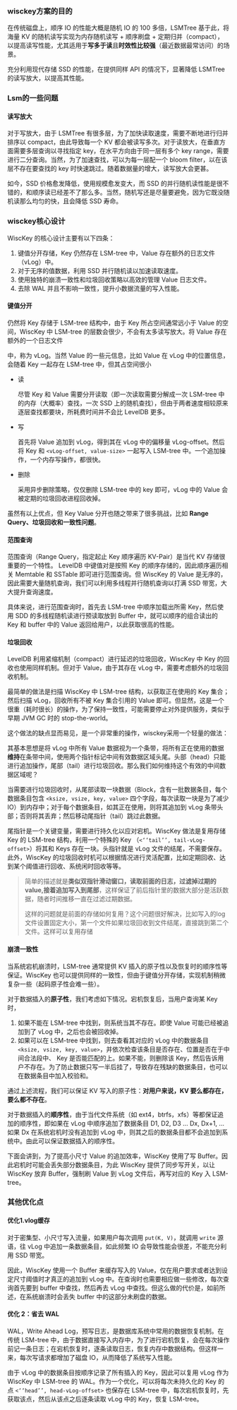 ### wisckey方案的目的

在传统磁盘上，顺序 IO 的性能大概是随机 IO 的 100 多倍，LSMTree 基于此，将海量 KV 的随机读写实现为内存随机读写 + 顺序刷盘 + 定期归并（compact），以提高读写性能，尤其适用于**写多于读**且**时效性比较强**（最近数据最常访问）的场景。



充分利用现代存储 SSD 的性能，在提供同样 API 的情况下，显著降低 LSMTree 的读写放大，以提高其性能。



### Lsm的一些问题

#### 读写放大

对于写放大，由于 LSMTree 有很多层，为了加快读取速度，需要不断地进行归并排序以 compact，由此导致每一个 KV 都会被读写多次。对于读放大，在垂直方面需要多层查询以寻找指定 key，在水平方向由于同一层有多个 key range，需要进行二分查询。当然，为了加速查找，可以为每一层配一个 bloom filter，以在该层不存在要查找的 key 时快速跳过。随着数据量的增大，读写放大会更甚。



如今，SSD 价格愈发降低，使用规模愈发变大，而 SSD 的并行随机读性能是很不错的，和顺序读已经差不了那么多。当然，随机写还是尽量要避免，因为它既没随机读那么均匀的快，且会降低 SSD 寿命。



### wisckey核心设计

WiscKey 的核心设计主要有以下四条：

1. 键值分开存储，Key 仍然存在 LSM-tree 中，Value 存在额外的日志文件（vLog）中。
2. 对于无序的值数据，利用 SSD 并行随机读以加速读取速度。
3. 使用独特的崩溃一致性和垃圾回收策略以高效的管理 Value 日志文件。
4. 去除 WAL 并且不影响一致性，提升小数据流量的写入性能。



#### 键值分开

仍然将 Key 存储于 LSM-tree 结构中，由于 Key 所占空间通常远小于 Value 的空间，WiscKey 中 LSM-tree 的层数会很少，不会有太多读写放大。将 Value 存在额外的一个日志文件

中，称为 vLog。当然 Value 的一些元信息，比如 Value 在 vLog 中的位置信息，会随着 Key 一起存在 LSM-tree 中，但其占空间很小

- 读

  尽管 Key 和 Value 需要分开读取（即一次读取需要分解成一次 LSM-tree 中的内存（大概率）查找，一次 SSD 上的随机查找），但由于两者速度相较原来逐层查找都要块，所耗费时间并不会比 LevelDB 更多。

- 写

  首先将 Value 追加到 vLog，得到其在 vLog 中的偏移量 vLog-offset。然后将 Key 和 `<vLog-offset, value-size>` 一起写入 LSM-tree 中。一个追加操作，一个内存写操作，都很快。

- 删除

  采用异步删除策略，仅仅删除 LSM-tree 中的 key 即可，vLog 中的 Value 会被定期的垃圾回收进程回收掉。

虽然有以上优点，但 Key Value 分开也随之带来了很多挑战，比如 **Range Query、垃圾回收和一致性问题**。



#### 范围查询

范围查询（Range Query，指定起止 Key 顺序遍历 KV-Pair）是当代 KV 存储很重要的一个特性。 LevelDB 中键值对是按照 Key 的顺序存储的，因此顺序遍历相关 Memtable 和 SSTable 即可进行范围查询。但 WiscKey 的 Value 是无序的，因此需要大量随机查询，我们可以利用多线程并行随机查询以打满 SSD 带宽，大大提升查询速度。

具体来说，进行范围查询时，首先去 LSM-tree 中顺序加载出所需 Key，然后使用 SDD 的多线程随机读进行预读取放到 Buffer 中，就可以顺序的组合读出的 Key 和 buffer 中的 Value 返回给用户，以此获取很高的性能。

#### 垃圾回收

LevelDB 利用紧缩机制（compact）进行延迟的垃圾回收，WiscKey 中 Key 的回收也使用同样机制。但对于 Value，由于其存在 vLog 中，需要考虑额外的垃圾回收机制。

最简单的做法是扫描 WiscKey 中 LSM-tree 结构，以获取正在使用的 Key 集合；然后扫描 vLog，回收所有不被 Key 集合引用的 Value 即可。但显然，这是一个很重（耗时很长）的操作，为了保持一致性，可能需要停止对外提供服务，类似于早期 JVM GC 时的 stop-the-world。

这个做法的缺点显而易见，是一个非常重的操作，wisckey采用一个轻量的做法：

其基本思想是将 vLog 中所有 Value 数据视为一个条带，将所有正在使用的数据**维持**在条带中间，使用两个指针标记中间有效数据区域头尾。头部（head）只能进行追加操作，尾部（tail）进行垃圾回收。那么我们如何维持这个有效的中间数据区域呢？

当需要进行垃圾回收时，从尾部读取一块数据（Block，含有一批数据条目，每个数据条目包含 `<ksize, vsize, key, value>` 四个字段，每次读取一块是为了减少 IO）到内存中；对于每个数据条目，如其正在使用，则将其追加到 vLog 条带头部；否则将其丢弃；然后移动尾指针（tail）跳过此数据。

尾指针是一个关键变量，需要进行持久化以应对宕机。WiscKey 做法是复用存储 Key 的 LSM-tree 结构，利用一个特殊的 Key （`<‘‘tail’’, tail-vLog-offset>`）将其和 Keys 存在一块。头指针就是 vLog 文件的结尾，不需要保存。此外，WiscKey 的垃圾回收时机可以根据情况进行灵活配置，比如定期回收、达到某个阈值进行回收、系统闲时回收等等。



> 简单的描述就是**类似双指针滑动窗口，读取前面的日志，过滤掉过期的value,接着追加写入到尾部**，这样保证了前后指针里的数据大部分是活跃数据，随者时间推移一直在过滤过期数据。
>
> 这样的问题就是前面的存储如何复用？这个问题很好解决，比如写入的log文件设置固定大小，第一个文件如果垃圾回收到文件结尾，直接跳到第二个文件。这样可以复用存储

####  崩溃一致性

当系统宕机崩溃时，LSM-tree 通常提供 KV 插入的原子性以及恢复时的顺序性等保证。WiscKey 也可以提供同样的一致性，但由于键值分开存储，实现机制稍微复杂一些（起码原子性会难一些）。

对于数据插入的**原子性**，我们考虑如下情况。宕机恢复后，当用户查询某 Key 时，

1. 如果不能在 LSM-tree 中找到，则系统当其不存在。即使 Value 可能已经被追加到了 vLog 中，之后也会被回收掉。
2. 如果可以在 LSM-tree 中找到，则去查看其对应的 vLog 中的数据条目 `<ksize, vsize, key, value>`，并依次检查该条目是否存在、位置是否在于中间合法段中、 Key 是否能匹配的上。如果不能，则删除该 Key，然后告诉用户不存在。为了防止数据只写一半后挂了，导致存在残缺的数据条目，也可以在数据条目中加入校验和。

通过上述流程，我们可以保证 KV 写入的原子性：**对用户来说，KV 要么都存在，要么都不存在**。

对于数据插入的**顺序性**，由于当代文件系统（如 ext4，btrfs，xfs）等都保证追加的顺序性，即如果在 vLog 中顺序追加了数据条目 D1, D2, D3 … Dx, Dx+1, … 如果 Dx 在系统宕机时没有追加到 vLog 中，则其之后的数据条目都不会追加到系统中。由此可以保证数据插入的顺序性。

下面会讲到，为了提高小尺寸 Value 的追加效率，WiscKey 使用了写 Buffer。因此宕机时可能会丢失部分数据条目，为此 WiscKey 提供了同步写开关，以让 WiscKey 放弃 Buffer，强制刷 Value 到 vLog 文件后，再写对应的 Key 入 LSM-tree。



### 其他优化点

#### 优化1.vlog缓存

对于密集型、小尺寸写入流量，如果用户每次调用 `put(K, V)`，就调用 `write` 源语，往 vLog 中追加一条数据条目，如此频繁 IO 会导致性能会很差，不能充分利用 SSD 带宽。

因此，WiscKey 使用一个 Buffer 来缓存写入的 Value，仅在用户要求或者达到设定尺寸阈值时才真正的追加到 vLog 中。在查询时也需要相应做一些修改，每次查询首先要到 buffer 中查找，然后再去 vLog 中查找。但这么做的代价是，如前所述，在系统崩溃时会丢失 buffer 中的这部分未刷盘的数据。

#### 优化 2：省去 WAL

WAL，Write Ahead Log，预写日志，是数据库系统中常用的数据恢复机制。在传统 LSM-tree 中，由于数据直接写入内存中，为了进行宕机恢复，会在每次操作前记一条日志；在宕机恢复时，逐条读取日志，恢复内存中数据结构。但这样一来，每次写请求都增加了磁盘 IO，从而降低了系统写入性能。

由于 vLog 中的数据条目按顺序记录了所有插入的 Key，因此可以复用 vLog 作为 WiscKey 中 LSM-tree 的 WAL。作为一个优化，可以将每次未持久化的 Key 的点 `<‘‘head’’, head-vLog-offset>` 也保存在 LSM-tree 中，每次宕机恢复时，先获取该点，然后从该点之后逐条读取 vLog 中的 Key，恢复 LSM-tree。